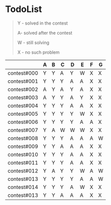 # TodoList
> Y - solved in the contest
>
> A- solved after the contest
>
> W - still solving
>
> X - no such problem

|  | A | B | C | D | E | F | G
---|---|---|---|---|---|---|---|
contest#000| Y | Y | A | Y | W | X | X
contest#001| Y | Y | Y | A | A | X | X
contest#002| A | Y | A | Y | A | X | X
contest#003| A | Y | Y | A | Y | X | X
contest#004| Y | Y | Y | A | A | X | X
contest#005| Y | Y | Y | Y | W | X | X
contest#006| Y | Y | Y | Y | A | A | X
contest#007| Y | A | W | W | W | X | X
contest#008| Y | Y | Y | A | A | A | W
contest#009| Y | Y | A | A | A | X | X
contest#010| Y | Y | Y | A | A | X | X
contest#011| Y | Y | Y | A | A | X | X
contest#012| Y | A | Y | Y | W | A | W
contest#013| Y | Y | Y | Y | A | A | W
contest#014| Y | Y | Y | A | W | X | X
contest#013| Y | Y | A | A | A | X | X
